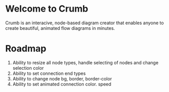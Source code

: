 # Welcome to Crumb

Crumb is an interacive, node-based diagram creator that enables anyone to create beautiful, animated flow diagrams in minutes.

# Roadmap

1. Ability to resize all node types, handle selecting of nodes and change selection color
2. Ability to set connection end types
3. Ability to change node bg, border, border-color
4. Ability to set animated connection color. speed
